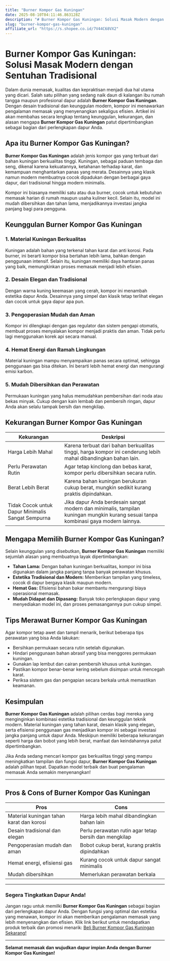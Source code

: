 ```yaml
---
title: "Burner Kompor Gas Kuningan"
date: 2025-08-10T04:11:46.863128Z
description: "# Burner Kompor Gas Kuningan: Solusi Masak Modern dengan Sentuhan Tradisional..."
slug: "burner-kompor-gas-kuningan"
affiliate_url: "https://s.shopee.co.id/7V44C68VX2"
---
```

# Burner Kompor Gas Kuningan: Solusi Masak Modern dengan Sentuhan Tradisional

Dalam dunia memasak, kualitas dan kepraktisan menjadi dua hal utama yang dicari. Salah satu pilihan yang sedang naik daun di kalangan ibu rumah tangga maupun profesional dapur adalah **Burner Kompor Gas Kuningan**. Dengan desain tradisional dan keunggulan modern, kompor ini menawarkan pengalaman memasak yang menyenangkan sekaligus efisien. Artikel ini akan membahas secara lengkap tentang keunggulan, kekurangan, dan alasan mengapa **Burner Kompor Gas Kuningan** patut dipertimbangkan sebagai bagian dari perlengkapan dapur Anda.

## Apa itu Burner Kompor Gas Kuningan?

**Burner Kompor Gas Kuningan** adalah jenis kompor gas yang terbuat dari bahan kuningan berkualitas tinggi. Kuningan, sebagai paduan tembaga dan seng, dikenal karena kekuatannya, ketahanan terhadap karat, dan kemampuan menghantarkan panas yang merata. Desainnya yang klasik namun modern membuatnya cocok dipadukan dengan berbagai gaya dapur, dari tradisional hingga modern minimalis.

Kompor ini biasanya memiliki satu atau dua burner, cocok untuk kebutuhan memasak harian di rumah maupun usaha kuliner kecil. Selain itu, model ini mudah dibersihkan dan tahan lama, menjadikannya investasi jangka panjang bagi para pengguna.

## Keunggulan Burner Kompor Gas Kuningan

### 1. Material Kuningan Berkualitas 

Kuningan adalah bahan yang terkenal tahan karat dan anti korosi. Pada burner, ini berarti kompor bisa bertahan lebih lama, bahkan dengan penggunaan intensif. Selain itu, kuningan memiliki daya hantaran panas yang baik, memungkinkan proses memasak menjadi lebih efisien.

### 2. Desain Elegan dan Tradisional

Dengan warna kuning keemasan yang cerah, kompor ini menambah estetika dapur Anda. Desainnya yang simpel dan klasik tetap terlihat elegan dan cocok untuk gaya dapur apa pun.

### 3. Pengoperasian Mudah dan Aman

Kompor ini dilengkapi dengan gas regulator dan sistem pengapi otomatis, membuat proses menyalakan kompor menjadi praktis dan aman. Tidak perlu lagi menggunakan korek api secara manual.

### 4. Hemat Energi dan Ramah Lingkungan

Material kuningan mampu menyampaikan panas secara optimal, sehingga penggunaan gas bisa ditekan. Ini berarti lebih hemat energi dan mengurangi emisi karbon.

### 5. Mudah Dibersihkan dan Perawatan

Permukaan kuningan yang halus memudahkan pembersihan dari noda atau bekas minyak. Cukup dengan kain lembab dan pembersih ringan, dapur Anda akan selalu tampak bersih dan mengkilap.

## Kekurangan Burner Kompor Gas Kuningan

| Kekurangan | Deskripsi |
|--------------|------------|
| Harga Lebih Mahal | Karena terbuat dari bahan berkualitas tinggi, harga kompor ini cenderung lebih mahal dibandingkan bahan lain. |
| Perlu Perawatan Rutin | Agar tetap kinclong dan bebas karat, kompor perlu dibersihkan secara rutin. |
| Berat Lebih Berat | Karena bahan kuningan berukuran cukup berat, mungkin sedikit kurang praktis dipindahkan. |
| Tidak Cocok untuk Dapur Minimalis Sangat Sempurna | Jika dapur Anda berdesain sangat modern dan minimalis, tampilan kuningan mungkin kurang sesuai tanpa kombinasi gaya modern lainnya. |

## Mengapa Memilih Burner Kompor Gas Kuningan?

Selain keunggulan yang disebutkan, **Burner Kompor Gas Kuningan** memiliki sejumlah alasan yang membuatnya layak dipertimbangkan:

- **Tahan Lama:** Dengan bahan kuningan berkualitas, kompor ini bisa digunakan dalam jangka panjang tanpa banyak perawatan khusus.
- **Estetika Tradisional dan Modern:** Memberikan tampilan yang timeless, cocok di dapur bergaya klasik maupun modern.
- **Hemat Gas:** Efisiensi bahan bakar membantu mengurangi biaya operasional memasak.
- **Mudah Didapat dan Dipasang:** Banyak toko perlengkapan dapur yang menyediakan model ini, dan proses pemasangannya pun cukup simpel.

## Tips Merawat Burner Kompor Gas Kuningan

Agar kompor tetap awet dan tampil menarik, berikut beberapa tips perawatan yang bisa Anda lakukan:

- Bersihkan permukaan secara rutin setelah digunakan.
- Hindari penggunaan bahan abrasif yang bisa menggores permukaan kuningan.
- Gunakan lap lembut dan cairan pembersih khusus untuk kuningan.
- Pastikan kompor benar-benar kering sebelum disimpan untuk mencegah karat.
- Periksa sistem gas dan pengapian secara berkala untuk memastikan keamanan.

## Kesimpulan

**Burner Kompor Gas Kuningan** adalah pilihan cerdas bagi mereka yang menginginkan kombinasi estetika tradisional dan keunggulan teknik modern. Material kuningan yang tahan karat, desain klasik yang elegan, serta efisiensi penggunaan gas menjadikan kompor ini sebagai investasi jangka panjang untuk dapur Anda. Meskipun memiliki beberapa kekurangan seperti harga dan bobot yang lebih berat, manfaat dan keindahannya patut dipertimbangkan.

Jika Anda sedang mencari kompor gas berkualitas tinggi yang mampu meningkatkan tampilan dan fungsi dapur, **Burner Kompor Gas Kuningan** adalah pilihan tepat. Dapatkan model terbaik dan buat pengalaman memasak Anda semakin menyenangkan!

---

## Pros & Cons of Burner Kompor Gas Kuningan

| **Pros** | **Cons** |
|------------|------------|
| Material kuningan tahan karat dan korosi | Harga lebih mahal dibandingkan bahan lain |
| Desain tradisional dan elegan | Perlu perawatan rutin agar tetap bersih dan mengkilap |
| Pengoperasian mudah dan aman | Bobot cukup berat, kurang praktis dipindahkan |
| Hemat energi, efisiensi gas | Kurang cocok untuk dapur sangat minimalis |
| Mudah dibersihkan | Memerlukan perawatan berkala |

---

### **Segera Tingkatkan Dapur Anda!**

Jangan ragu untuk memilki **Burner Kompor Gas Kuningan** sebagai bagian dari perlengkapan dapur Anda. Dengan fungsi yang optimal dan estetika yang menawan, kompor ini akan memberikan pengalaman memasak yang lebih menyenangkan dan efisien. Klik link berikut untuk mendapatkan produk terbaik dan promosi menarik: [Beli Burner Kompor Gas Kuningan Sekarang!](https://s.shopee.co.id/7V44C68VX2)

---

**Selamat memasak dan wujudkan dapur impian Anda dengan Burner Kompor Gas Kuningan!**
